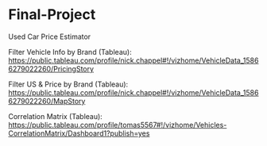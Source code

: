 # Final-Project
Used Car Price Estimator

Filter Vehicle Info by Brand (Tableau): https://public.tableau.com/profile/nick.chappel#!/vizhome/VehicleData_15866279022260/PricingStory

Filter US & Price by Brand (Tableau): https://public.tableau.com/profile/nick.chappel#!/vizhome/VehicleData_15866279022260/MapStory

Correlation Matrix (Tableau): https://public.tableau.com/profile/tomas5567#!/vizhome/Vehicles-CorrelationMatrix/Dashboard1?publish=yes
